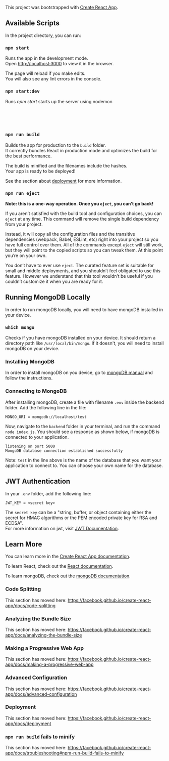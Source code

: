 This project was bootstrapped with [Create React App](https://github.com/facebook/create-react-app).

## Available Scripts

In the project directory, you can run:

### `npm start`

Runs the app in the development mode.<br />
Open [http://localhost:3000](http://localhost:3000) to view it in the browser.

The page will reload if you make edits.<br />
You will also see any lint errors in the console.

### `npm start:dev`

Runs *npm start* starts up the server using nodemon

<br />
<br />
<br />

### `npm run build`

Builds the app for production to the `build` folder.<br />
It correctly bundles React in production mode and optimizes the build for the best performance.

The build is minified and the filenames include the hashes.<br />
Your app is ready to be deployed!

See the section about [deployment](https://facebook.github.io/create-react-app/docs/deployment) for more information.

### `npm run eject`

**Note: this is a one-way operation. Once you `eject`, you can’t go back!**

If you aren’t satisfied with the build tool and configuration choices, you can `eject` at any time. This command will remove the single build dependency from your project.

Instead, it will copy all the configuration files and the transitive dependencies (webpack, Babel, ESLint, etc) right into your project so you have full control over them. All of the commands except `eject` will still work, but they will point to the copied scripts so you can tweak them. At this point you’re on your own.

You don’t have to ever use `eject`. The curated feature set is suitable for small and middle deployments, and you shouldn’t feel obligated to use this feature. However we understand that this tool wouldn’t be useful if you couldn’t customize it when you are ready for it.

## Running MongoDB Locally

In order to run mongoDB locally, you will need to have mongoDB installed in your device.

### `which mongo`

Checks if you have mongoDB installed on your device. It should return a directory path like `/usr/local/bin/mongo`. If it doesn't, you will need to install mongoDB on your device. 

### Installing MongoDB

In order to install mongoDB on you device, go to [mongoDB manual](https://docs.mongodb.com/manual/administration/install-community/) and follow the instructions. 

### Connecting to MongoDB

After installing mongoDB, create a file with filename `.env` inside the backend folder. Add the following line in the file:

`MONGO_URI = mongodb://localhost/test`

Now, navigate to the `backend` folder in your terminal, and run the command `node index.js`. You should see a response as shown below, if mongoDB is connected to your application. 

`listening on port 5000`<br>
`MongoDB database connection established successfully`

Note: `test` in the line above is the name of the database that you want your application to connect to. You can choose your own name for the database. 

## JWT Authentication

In your `.env` folder, add the following line:

`JWT_KEY = <secret key>`

The `secret key` can be a "string, buffer, or object containing either the secret for HMAC algorithms or the PEM encoded private key for RSA and ECDSA".   
For more information on jwt, visit [JWT Documentation](https://www.npmjs.com/package/jsonwebtoken). 

## Learn More

You can learn more in the [Create React App documentation](https://facebook.github.io/create-react-app/docs/getting-started).

To learn React, check out the [React documentation](https://reactjs.org/).

To learn mongoDB, check out the [mongoDB documentation](https://docs.mongodb.com/manual/).

### Code Splitting

This section has moved here: https://facebook.github.io/create-react-app/docs/code-splitting

### Analyzing the Bundle Size

This section has moved here: https://facebook.github.io/create-react-app/docs/analyzing-the-bundle-size

### Making a Progressive Web App

This section has moved here: https://facebook.github.io/create-react-app/docs/making-a-progressive-web-app

### Advanced Configuration

This section has moved here: https://facebook.github.io/create-react-app/docs/advanced-configuration

### Deployment

This section has moved here: https://facebook.github.io/create-react-app/docs/deployment

### `npm run build` fails to minify

This section has moved here: https://facebook.github.io/create-react-app/docs/troubleshooting#npm-run-build-fails-to-minify
